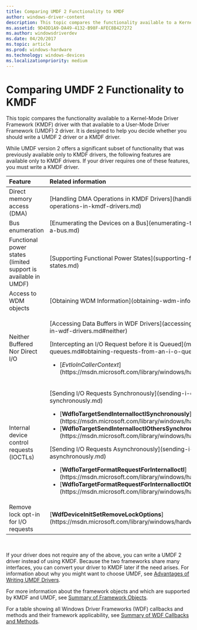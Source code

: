 ```yaml
---
title: Comparing UMDF 2 Functionality to KMDF
author: windows-driver-content
description: This topic compares the functionality available to a Kernel-Mode Driver Framework (KMDF) driver with that available to a User-Mode Driver Framework (UMDF) 2 driver.
ms.assetid: 9D4DD1A9-DA49-4132-B98F-AFEC8B427272
ms.author: windowsdriverdev
ms.date: 04/20/2017
ms.topic: article
ms.prod: windows-hardware
ms.technology: windows-devices
ms.localizationpriority: medium
---
```


# Comparing UMDF 2 Functionality to KMDF


This topic compares the functionality available to a Kernel-Mode Driver Framework (KMDF) driver with that available to a User-Mode Driver Framework (UMDF) 2 driver. It is designed to help you decide whether you should write a UMDF 2 driver or a KMDF driver.

While UMDF version 2 offers a significant subset of functionality that was previously available only to KMDF drivers, the following features are available only to KMDF drivers. If your driver requires one of these features, you must write a KMDF driver.

<table>
<colgroup>
<col width="50%" />
<col width="50%" />
</colgroup>
<thead>
<tr class="header">
<th align="left">Feature</th>
<th align="left">Related information</th>
</tr>
</thead>
<tbody>
<tr class="odd">
<td align="left">Direct memory access (DMA)</td>
<td align="left">[Handling DMA Operations in KMDF Drivers](handling-dma-operations-in-kmdf-drivers.md)</td>
</tr>
<tr class="even">
<td align="left">Bus enumeration</td>
<td align="left">[Enumerating the Devices on a Bus](enumerating-the-devices-on-a-bus.md)</td>
</tr>
<tr class="odd">
<td align="left">Functional power states (limited support is available in UMDF)</td>
<td align="left">[Supporting Functional Power States](supporting-functional-power-states.md)</td>
</tr>
<tr class="even">
<td align="left">Access to WDM objects</td>
<td align="left">[Obtaining WDM Information](obtaining-wdm-information.md)</td>
</tr>
<tr class="odd">
<td align="left">Neither Buffered Nor Direct I/O</td>
<td align="left"><p>[Accessing Data Buffers in WDF Drivers](accessing-data-buffers-in-wdf-drivers.md#neither)</p>
<p>[Intercepting an I/O Request before it is Queued](managing-i-o-queues.md#obtaining-requests-from-an-i-o-queue)</p>
<ul>
<li>[<em>EvtIoInCallerContext</em>](https://msdn.microsoft.com/library/windows/hardware/ff541764)</li>
</ul></td>
</tr>
<tr class="even">
<td align="left">Internal device control requests (IOCTLs)</td>
<td align="left"><p>[Sending I/O Requests Synchronously](sending-i-o-requests-synchronously.md)</p>
<ul>
<li>[<strong>WdfIoTargetSendInternalIoctlSynchronously</strong>](https://msdn.microsoft.com/library/windows/hardware/ff548656)</li>
<li>[<strong>WdfIoTargetSendInternalIoctlOthersSynchronously</strong>](https://msdn.microsoft.com/library/windows/hardware/ff548651)</li>
</ul>
<p>[Sending I/O Requests Asynchronously](sending-i-o-requests-asynchronously.md)</p>
<ul>
<li>[<strong>WdfIoTargetFormatRequestForInternalIoctl</strong>](https://msdn.microsoft.com/library/windows/hardware/ff548595)</li>
<li>[<strong>WdfIoTargetFormatRequestForInternalIoctlOthers</strong>](https://msdn.microsoft.com/library/windows/hardware/ff548599)</li>
</ul></td>
</tr>
<tr class="odd">
<td align="left">Remove lock opt-in for I/O requests</td>
<td align="left">[<strong>WdfDeviceInitSetRemoveLockOptions</strong>](https://msdn.microsoft.com/library/windows/hardware/hh451095)</td>
</tr>
</tbody>
</table>

 

If your driver does not require any of the above, you can write a UMDF 2 driver instead of using KMDF. Because the two frameworks share many interfaces, you can convert your driver to KMDF later if the need arises. For information about why you might want to choose UMDF, see [Advantages of Writing UMDF Drivers](advantages-of-writing-umdf-drivers.md).

For more information about the framework objects and which are supported by KMDF and UMDF, see [Summary of Framework Objects](summary-of-framework-objects.md).

For a table showing all Windows Driver Frameworks (WDF) callbacks and methods and their framework applicability, see [Summary of WDF Callbacks and Methods](https://msdn.microsoft.com/library/windows/hardware/dn265591).

 

 






